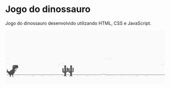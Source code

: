 # Jogo do dinossauro

Jogo do dinossauro desenvolvido utilizando HTML, CSS e JavaScript.

<div align="center">

  ![Banner](https://github.com/JoaoVelho/dino-game/blob/main/banner.png)

</div>
